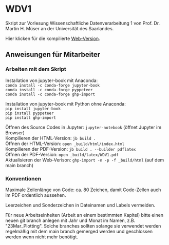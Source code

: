 # WDV1
Skript zur Vorlesung Wissenschaftliche Datenverarbeitung 1 von Prof. Dr. Martin H. Müser an der Universität des Saarlandes.

Hier klicken für die kompilierte [Web-Version](https://marc-honecker.github.io/WDV1/intro.html).

## Anweisungen für Mitarbeiter

### Arbeiten mit dem Skript

Installation von jupyter-book mit Anaconda:  
`conda install -c conda-forge jupyter-book`  
`conda install -c conda-forge pyppeteer`  
`conda install -c conda-forge ghp-import`  

Installation von jupyter-book mit Python ohne Anaconda:  
`pip install jupyter-book`  
`pip install pyppeteer`  
`pip install ghp-import`  

Öffnen des Source Codes in Jupyter: `jupyter-notebook` (öffnet Jupyter im Browser)  
Kompilieren der HTML-Version: `jb build .`  
Öffnen der HTML-Version: `open _build/html/index.html`  
Kompilieren der PDF-Version: `jb build . --builder pdflatex`  
Öffnen der PDF-Version: `open _build/latex/WDV1.pdf`  
Aktualisieren der Web-Verison: `ghp-import -n -p -f _build/html` (auf dem main branch)  

### Konventionen

Maximale Zeilenlänge von Code: ca. 80 Zeichen, damit Code-Zellen auch im PDF ordentlich aussehen.

Leerzeichen und Sonderzeichen in Dateinamen und Labels vermeiden.

Für neue Arbeitseinheiten (Arbeit an einem bestimmten Kapitel) bitte einen neuen git branch anlegen mit Jahr und Monat im Namen, z.B. "23Mar_Plotting". 
Solche branches sollten solange sie verwendet werden regelmäßig mit dem main branch gemerged werden und geschlossen werden wenn nicht mehr benötigt.

